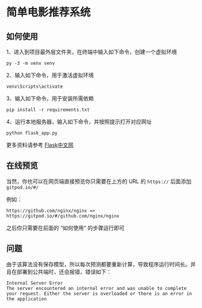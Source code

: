 # 简单电影推荐系统
## 如何使用
1、进入到项目最外层文件夹，在终端中输入如下命令，创建一个虚拟环境
```
py -3 -m venv venv
```

2、输入如下命令，用于激活虚拟环境
```
venv\Scripts\activate
```

3、输入如下命令，用于安装所需依赖
```
pip install -r requirements.txt
```

4、运行本地服务器，输入如下命令，并按照提示打开对应网址
```
python flask_app.py
```

更多资料请参考 [Flask中文网](https://flask.net.cn/installation.html#id4)

## 在线预览
当然，你也可以在网页端直接预览你只需要在上方的 URL 的 `https://` 后面添加 `gitpod.io/#/`

例如：
```
https://github.com/nginx/nginx => https://gitpod.io/#/github.com/nginx/nginx
```

之后你只需要在前面的 “如何使用” 的步骤运行即可

## 问题
由于该算法没有保存模型，所以每次预测都要重新计算，导致程序运行时间长。并且在部署到公共端时，还会报错，错误如下：
```
Internal Server Error
The server encountered an internal error and was unable to complete your request. Either the server is overloaded or there is an error in the application
```
